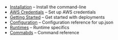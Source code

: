 
- [Installation](installation.md) – Install the command-line
- [AWS Credentials](aws-credentials.md) – Set up AWS credentials
- [Getting Started](getting-started.md) – Get started with deployments
- [Configuration](configuration.md) – Configuration reference for up.json
- [Runtimes](runtimes.md) – Runtime specifics
- [Commabds](commands.md) – Command reference
